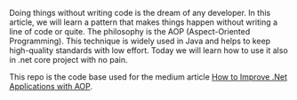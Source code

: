 Doing things without writing code is the dream of any developer. In this article, we will learn a pattern that makes things happen without writing a line of code or quite. The philosophy is the AOP (Aspect-Oriented Programming). This technique is widely used in Java and helps to keep high-quality standards with low effort. Today we will learn how to use it also in .net core project with no pain.

This repo is the code base used for the medium article [How to Improve .Net Applications with AOP]().


